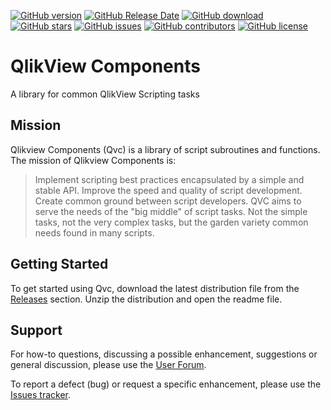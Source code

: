 [![GitHub version](https://img.shields.io/github/release/RobWunderlich/Qlikview-Components.svg)](https://github.com/RobWunderlich/Qlikview-Components/releases/latest)
[![GitHub Release Date](https://img.shields.io/github/release-date/RobWunderlich/Qlikview-Components.svg)](https://github.com/RobWunderlich/Qlikview-Components/releases/latest)
[![GitHub download](https://img.shields.io/github/downloads/RobWunderlich/Qlikview-Components/total.svg)](https://github.com/RobWunderlich/Qlikview-Components/releases/latest)
[![GitHub stars](https://img.shields.io/github/stars/RobWunderlich/Qlikview-Components.svg)](https://github.com/RobWunderlich/Qlikview-Components/stargazers)
[![GitHub issues](https://img.shields.io/github/issues/RobWunderlich/Qlikview-Components.svg)](https://github.com/RobWunderlich/Qlikview-Components/issues)
[![GitHub contributors](https://img.shields.io/github/contributors/RobWunderlich/Qlikview-Components.svg)](https://github.com/RobWunderlich/Qlikview-Components/graphs/contributors)
[![GitHub license](https://img.shields.io/github/license/RobWunderlich/Qlikview-Components.svg)](https://github.com/RobWunderlich/Qlikview-Components/blob/master/LICENSE)

# QlikView Components

A library for common QlikView Scripting tasks

## Mission
Qlikview Components (Qvc) is a library of script subroutines and functions. The mission of Qlikview Components is:

>Implement scripting best practices encapsulated by a simple and stable API.
>Improve the speed and quality of script development.
>Create common ground between script developers.
>QVC aims to serve the needs of the "big middle" of script tasks. Not the simple tasks, not the very complex tasks, but the garden variety common needs found in many scripts.

## Getting Started
To get started using Qvc, download the latest distribution file from the [Releases](https://github.com/RobWunderlich/Qlikview-Components/releases) section. Unzip the distribution and open the readme file.

## Support
For how-to questions, discussing a possible enhancement, suggestions or general discussion, please use the [User Forum](https://groups.google.com/forum/#!forum/qlikview-components-users).

To report a defect (bug) or request a specific enhancement, please use the [Issues tracker](https://github.com/RobWunderlich/Qlikview-Components/issues).
